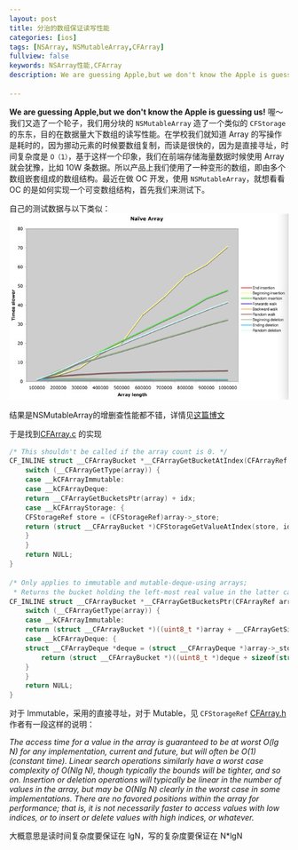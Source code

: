 ```yaml
---
layout: post
title: 分治的数组保证读写性能
categories: [ios]
tags: [NSArray, NSMutableArray,CFArray]
fullview: false
keywords: NSArray性能,CFArray
description: We are guessing Apple,but we don't know the Apple is guessing us!喔～我们又造了一个轮子，我们用分块的`NSMutableArray`造了一个类似的`CFStorage`的东东。上学的时候，老师会告诉学生Array的增删是耗时的，因为要数组复制，而访问是很快的，因为是直接寻址，时间复杂度是`O（1）`，基于这样一个印象，在支持海量数据用Array的时候就会犹豫，比如100W条。

---
```


**We are guessing Apple,but we don't know the Apple is guessing us!**
喔～我们又造了一个轮子，我们用分块的 `NSMutableArray` 造了一个类似的 `CFStorage` 的东东，目的在数据量大下数组的读写性能。在学校我们就知道 Array 的写操作是耗时的，因为挪动元素的时候要数组复制，而读是很快的，因为是直接寻址，时间复杂度是 `O（1）`，基于这样一个印象，我们在前端存储海量数据时候使用 Array 就会犹豫，比如 10W 条数据。所以产品上我们使用了一种变形的数组，即由多个数组嵌套组成的数组结构。最近在做 OC 开发，使用 `NSMutableArray`，就想看看 OC 的是如何实现一个可变数组结构，首先我们来测试下。

自己的测试数据与以下类似：
![pimg](/assets/media/QQ20140602-6.png)

结果是NSMutableArray的增删查性能都不错，详情见[这篇博文](http://ridiculousfish.com/blog/posts/array.html)

于是找到[CFArray.c](http://www.opensource.apple.com/source/CF/CF-476.14/CFArray.c) 的实现

```c++
/* This shouldn't be called if the array count is 0. */
CF_INLINE struct __CFArrayBucket *__CFArrayGetBucketAtIndex(CFArrayRef array, CFIndex idx) {
    switch (__CFArrayGetType(array)) {
    case __kCFArrayImmutable:
    case __kCFArrayDeque:
	return __CFArrayGetBucketsPtr(array) + idx;
    case __kCFArrayStorage: {
	CFStorageRef store = (CFStorageRef)array->_store;
	return (struct __CFArrayBucket *)CFStorageGetValueAtIndex(store, idx, NULL);
    }
    }
    return NULL;
}

/* Only applies to immutable and mutable-deque-using arrays;
 * Returns the bucket holding the left-most real value in the latter case. */
CF_INLINE struct __CFArrayBucket *__CFArrayGetBucketsPtr(CFArrayRef array) {
    switch (__CFArrayGetType(array)) {
    case __kCFArrayImmutable:
	return (struct __CFArrayBucket *)((uint8_t *)array + __CFArrayGetSizeOfType(((CFRuntimeBase *)array)->_cfinfo[CF_INFO_BITS]));
    case __kCFArrayDeque: {
	struct __CFArrayDeque *deque = (struct __CFArrayDeque *)array->_store;
        return (struct __CFArrayBucket *)((uint8_t *)deque + sizeof(struct __CFArrayDeque) + deque->_leftIdx * sizeof(struct __CFArrayBucket));
    }
    }
    return NULL;
}

```

对于 Immutable，采用的直接寻址，对于 Mutable，见 `CFStorageRef` [CFArray.h](http://www.opensource.apple.com/source/CF/CF-550/CFArray.h) 作者有一段这样的说明：

_The access time for a value in the array is guaranteed to be at
	worst O(lg N) for any implementation, current and future, but will
	often be O(1) (constant time). Linear search operations similarly
	have a worst case complexity of O(N*lg N), though typically the
	bounds will be tighter, and so on. Insertion or deletion operations
	will typically be linear in the number of values in the array, but
	may be O(N*lg N) clearly in the worst case in some implementations.
	There are no favored positions within the array for performance;
	that is, it is not necessarily faster to access values with low
	indices, or to insert or delete values with high indices, or
	whatever._

大概意思是读时间复杂度要保证在 lgN，写的复杂度要保证在 N*lgN
